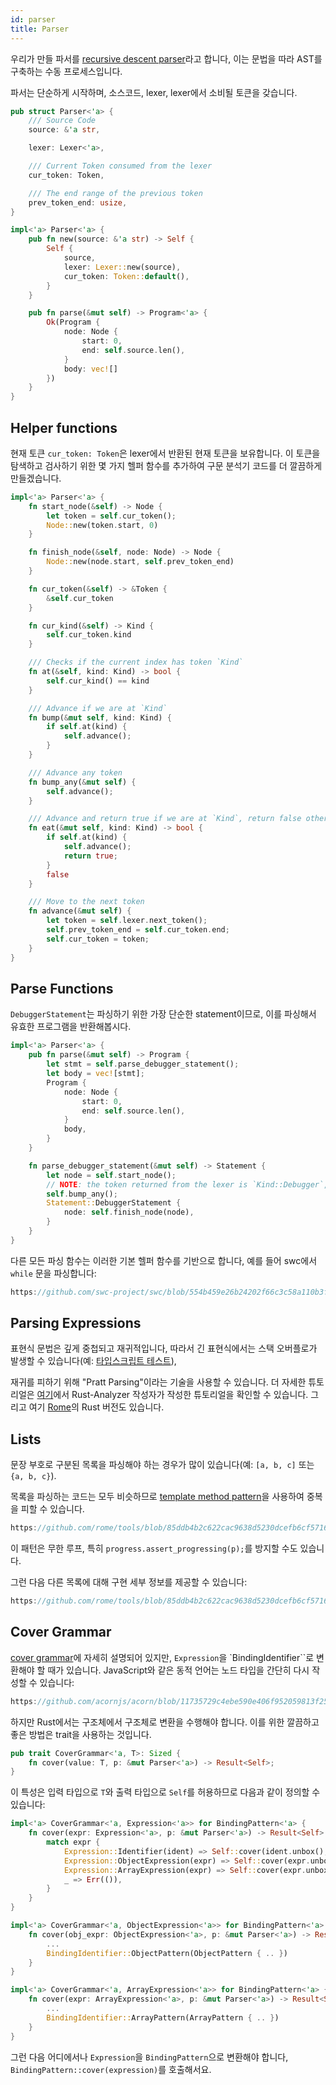 ```yaml
---
id: parser
title: Parser
---
```


우리가 만들 파서를 [recursive descent parser](https://en.wikipedia.org/wiki/Recursive_descent_parser)라고 합니다,
이는 문법을 따라 AST를 구축하는 수동 프로세스입니다.

파서는 단순하게 시작하며, 소스코드, lexer, lexer에서 소비될 토큰을 갖습니다.

```rust
pub struct Parser<'a> {
    /// Source Code
    source: &'a str,

    lexer: Lexer<'a>,

    /// Current Token consumed from the lexer
    cur_token: Token,

    /// The end range of the previous token
    prev_token_end: usize,
}

impl<'a> Parser<'a> {
    pub fn new(source: &'a str) -> Self {
        Self {
            source,
            lexer: Lexer::new(source),
            cur_token: Token::default(),
        }
    }

    pub fn parse(&mut self) -> Program<'a> {
        Ok(Program {
            node: Node {
                start: 0,
                end: self.source.len(),
            }
            body: vec![]
        })
    }
}
```

## Helper functions

현재 토큰 `cur_token: Token`은 lexer에서 반환된 현재 토큰을 보유합니다.
이 토큰을 탐색하고 검사하기 위한 몇 가지 헬퍼 함수를 추가하여 구문 분석기 코드를 더 깔끔하게 만들겠습니다.

```rust
impl<'a> Parser<'a> {
    fn start_node(&self) -> Node {
        let token = self.cur_token();
        Node::new(token.start, 0)
    }

    fn finish_node(&self, node: Node) -> Node {
        Node::new(node.start, self.prev_token_end)
    }

    fn cur_token(&self) -> &Token {
        &self.cur_token
    }

    fn cur_kind(&self) -> Kind {
        self.cur_token.kind
    }

    /// Checks if the current index has token `Kind`
    fn at(&self, kind: Kind) -> bool {
        self.cur_kind() == kind
    }

    /// Advance if we are at `Kind`
    fn bump(&mut self, kind: Kind) {
        if self.at(kind) {
            self.advance();
        }
    }

    /// Advance any token
    fn bump_any(&mut self) {
        self.advance();
    }

    /// Advance and return true if we are at `Kind`, return false otherwise
    fn eat(&mut self, kind: Kind) -> bool {
        if self.at(kind) {
            self.advance();
            return true;
        }
        false
    }

    /// Move to the next token
    fn advance(&mut self) {
        let token = self.lexer.next_token();
        self.prev_token_end = self.cur_token.end;
        self.cur_token = token;
    }
}
```

## Parse Functions

`DebuggerStatement`는 파싱하기 위한 가장 단순한 statement이므로, 이를 파싱해서 유효한 프로그램을 반환해봅시다.

```rust
impl<'a> Parser<'a> {
    pub fn parse(&mut self) -> Program {
        let stmt = self.parse_debugger_statement();
        let body = vec![stmt];
        Program {
            node: Node {
                start: 0,
                end: self.source.len(),
            }
            body,
        }
    }

    fn parse_debugger_statement(&mut self) -> Statement {
        let node = self.start_node();
        // NOTE: the token returned from the lexer is `Kind::Debugger`, we'll fix this later.
        self.bump_any();
        Statement::DebuggerStatement {
            node: self.finish_node(node),
        }
    }
}
```

다른 모든 파싱 함수는 이러한 기본 헬퍼 함수를 기반으로 합니다,
예를 들어 swc에서 `while` 문을 파싱합니다:

```rust reference
https://github.com/swc-project/swc/blob/554b459e26b24202f66c3c58a110b3f26bbd13cd/crates/swc_ecma_parser/src/parser/stmt.rs#L952-L970
```

## Parsing Expressions

표현식 문법은 깊게 중첩되고 재귀적입니다,
따라서 긴 표현식에서는 스택 오버플로가 발생할 수 있습니다(예: [타입스크립트 테스트](https://github.com/microsoft/TypeScript/blob/main/tests/cases/compiler/binderBinaryExpressionStressJs.ts)),

재귀를 피하기 위해 "Pratt Parsing"이라는 기술을 사용할 수 있습니다. 더 자세한 튜토리얼은 [여기](https://matklad.github.io/2020/04/13/simple-but-powerful-pratt-parsing.html)에서 Rust-Analyzer 작성자가 작성한 튜토리얼을 확인할 수 있습니다.
그리고 여기 [Rome](https://github.com/rome/tools/blob/5a059c0413baf1d54436ac0c149a829f0dfd1f4d/crates/rome_js_parser/src/syntax/expr.rs#L442)의 Rust 버전도 있습니다.

## Lists

문장 부호로 구분된 목록을 파싱해야 하는 경우가 많이 있습니다(예: `[a, b, c]` 또는 `{a, b, c}`).

목록을 파싱하는 코드는 모두 비슷하므로 [template method pattern](https://en.wikipedia.org/wiki/Template_method_pattern)을 사용하여 중복을 피할 수 있습니다.

```rust reference
https://github.com/rome/tools/blob/85ddb4b2c622cac9638d5230dcefb6cf571677f8/crates/rome_js_parser/src/parser/parse_lists.rs#L131-L157
```

이 패턴은 무한 루프, 특히 `progress.assert_progressing(p);`를 방지할 수도 있습니다.

그런 다음 다른 목록에 대해 구현 세부 정보를 제공할 수 있습니다:

```rust reference
https://github.com/rome/tools/blob/85ddb4b2c622cac9638d5230dcefb6cf571677f8/crates/rome_js_parser/src/syntax/expr.rs#L1543-L1580
```

## Cover Grammar

[cover grammar](/blog/grammar#cover-grammar)에 자세히 설명되어 있지만, `Expression`을 `BindingIdentifier``로 변환해야 할 때가 있습니다. JavaScript와 같은 동적 언어는 노드 타입을 간단히 다시 작성할 수 있습니다:

```javascript reference
https://github.com/acornjs/acorn/blob/11735729c4ebe590e406f952059813f250a4cbd1/acorn/src/lval.js#L11-L26
```

하지만 Rust에서는 구조체에서 구조체로 변환을 수행해야 합니다. 이를 위한 깔끔하고 좋은 방법은 trait을 사용하는 것입니다.

```rust
pub trait CoverGrammar<'a, T>: Sized {
    fn cover(value: T, p: &mut Parser<'a>) -> Result<Self>;
}
```

이 특성은 입력 타입으로 `T`와 출력 타입으로 `Self`를 허용하므로 다음과 같이 정의할 수 있습니다:

```rust
impl<'a> CoverGrammar<'a, Expression<'a>> for BindingPattern<'a> {
    fn cover(expr: Expression<'a>, p: &mut Parser<'a>) -> Result<Self> {
        match expr {
            Expression::Identifier(ident) => Self::cover(ident.unbox(), p),
            Expression::ObjectExpression(expr) => Self::cover(expr.unbox(), p),
            Expression::ArrayExpression(expr) => Self::cover(expr.unbox(), p),
            _ => Err(()),
        }
    }
}

impl<'a> CoverGrammar<'a, ObjectExpression<'a>> for BindingPattern<'a> {
    fn cover(obj_expr: ObjectExpression<'a>, p: &mut Parser<'a>) -> Result<Self> {
        ...
        BindingIdentifier::ObjectPattern(ObjectPattern { .. })
    }
}

impl<'a> CoverGrammar<'a, ArrayExpression<'a>> for BindingPattern<'a> {
    fn cover(expr: ArrayExpression<'a>, p: &mut Parser<'a>) -> Result<Self> {
        ...
        BindingIdentifier::ArrayPattern(ArrayPattern { .. })
    }
}
```

그런 다음 어디에서나 `Expression`을 `BindingPattern`으로 변환해야 합니다,
`BindingPattern::cover(expression)`를 호출해서요.